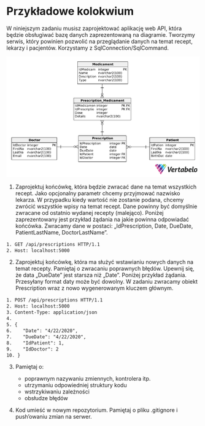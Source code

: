 # Przykładowe kolokwium

W niniejszym zadaniu musisz zaprojektować aplikację web API, która będzie obsługiwać bazę danych
zaprezentowaną na diagramie. Tworzymy serwis, który powinien pozwolić na przeglądanie danych na
temat recept, lekarzy i pacjentów. Korzystamy z SqlConnection/SqlCommand.

<p align="center">
  <img src="/images/diagram.png"/>
</p>

1. Zaprojektuj końcówkę, która będzie zwracać dane na temat wszystkich recept. Jako opcjonalny
   parametr chcemy przyjmować nazwisko lekarza. W przypadku kiedy wartość nie zostanie podana,
   chcemy zwrócić wszystkie wpisy na temat recept. Dane powinny być domyślnie zwracane od
   ostatnio wydanej recepty (malejąco). Poniżej zaprezentowany jest przykład żądania na jakie
   powinna odpowiadać końcówka. Zwracamy dane w postaci: „IdPrescription, Date, DueDate,
   PatientLastName, DoctorLastName”.

```
1. GET /api/prescriptions HTTP/1.1
2. Host: localhost:5000
```

2. Zaprojektuj końcówkę, która ma służyć wstawianiu nowych danych na temat recepty. Pamiętaj o
   zwracaniu poprawnych błędów. Upewnij się, że data „DueDate” jest starsza niż „Date”. Poniżej
   przykład żądania. Przesyłany format daty może być dowolny. W zadaniu zwracamy obiekt
   Prescription wraz z nowo wygenerowanym kluczem głównym.

```
1. POST /api/prescriptions HTTP/1.1
2. Host: localhost:5000
3. Content-Type: application/json
4.
5. {
6.    "Date": "4/22/2020",
7.    "DueDate": "4/22/2020",
8.    "IdPatient": 1,
9.    "IdDoctor": 2
10. }
```

3. Pamiętaj o:
    - poprawnym nazywaniu zmiennych, kontrolera itp.
    - utrzymaniu odpowiedniej struktury kodu
    - wstrzykiwaniu zależności
    - obsłudze błędów

4. Kod umieść w nowym repozytorium. Pamiętaj o pliku .gitignore i push’owaniu zmian na
   serwer.